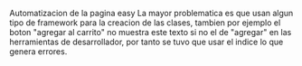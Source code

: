 Automatizacion de la pagina easy
La mayor problematica es que usan algun tipo de framework para la creacion de las clases, tambien por ejemplo el boton "agregar al carrito" no muestra este texto si no el de "agregar" 
en las herramientas de desarrollador, por tanto se tuvo que usar el indice lo que genera errores.
